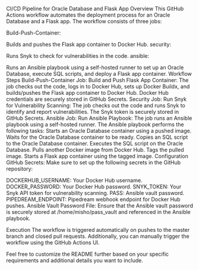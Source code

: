 CI/CD Pipeline for Oracle Database and Flask App
Overview
This GitHub Actions workflow automates the deployment process for an Oracle Database and a Flask app. The workflow consists of three jobs:

Build-Push-Container:

Builds and pushes the Flask app container to Docker Hub.
security:

Runs Snyk to check for vulnerabilities in the code.
ansible:

Runs an Ansible playbook using a self-hosted runner to set up an Oracle Database, execute SQL scripts, and deploy a Flask app container.
Workflow Steps
Build-Push-Container Job:
Build and Push Flask App Container:
The job checks out the code, logs in to Docker Hub, sets up Docker Buildx, and builds/pushes the Flask app container to Docker Hub. Docker Hub credentials are securely stored in GitHub Secrets.
Security Job:
Run Snyk for Vulnerability Scanning:
The job checks out the code and runs Snyk to identify and report vulnerabilities. The Snyk token is securely stored in GitHub Secrets.
Ansible Job:
Run Ansible Playbook:
The job runs an Ansible playbook using a self-hosted runner.
The Ansible playbook performs the following tasks:
Starts an Oracle Database container using a pushed image.
Waits for the Oracle Database container to be ready.
Copies an SQL script to the Oracle Database container.
Executes the SQL script on the Oracle Database.
Pulls another Docker image from Docker Hub.
Tags the pulled image.
Starts a Flask app container using the tagged image.
Configuration
GitHub Secrets:
Make sure to set up the following secrets in the GitHub repository:

DOCKERHUB_USERNAME: Your Docker Hub username.
DOCKER_PASSWORD: Your Docker Hub password.
SNYK_TOKEN: Your Snyk API token for vulnerability scanning.
PASS: Ansible vault password.
PIPEDREAM_ENDPOINT: Pipedream webhook endpoint for Docker Hub pushes.
Ansible Vault Password File:
Ensure that the Ansible vault password is securely stored at /home/misho/pass_vault and referenced in the Ansible playbook.

Execution
The workflow is triggered automatically on pushes to the master branch and closed pull requests. Additionally, you can manually trigger the workflow using the GitHub Actions UI.

Feel free to customize the README further based on your specific requirements and additional details you want to include.
